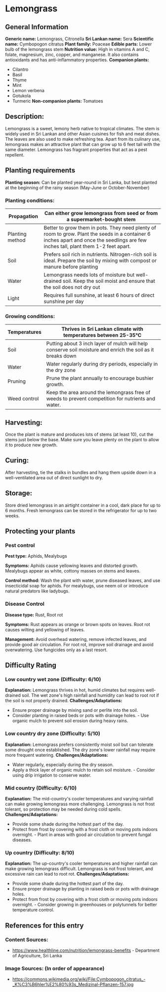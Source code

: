 # Lemongrass

## General Information
**Generic name:** Lemongrass, Citronella
**Sri Lankan name:** Sera
**Scientific name:** <update>Cymbopogon citratus</update>
**Plant family:** <update>Poaceae</update>
**Edible parts:** Lower bulb of the lemongrass stem
**Nutrition value:** <update>High in vitamins A and C, folate, magnesium, zinc, copper, and manganese. It also contains antioxidants and has anti-inflammatory properties.</update>
**Companion plants:**
- Cilantro
- Basil
- Thyme
- Mint
- Lemon verbena
- <update>Gotukola</update>
- <update>Turmeric</update>
**Non-companion plants:** <update>Tomatoes</update>

## Description:
Lemongrass is a sweet, lemony herb native to tropical climates. The stem is widely used in <update>Sri Lankan and other Asian cuisines</update> for fish and meat dishes. The leaves are also used to make refreshing tea. Apart from its culinary use, lemongrass makes an attractive plant that can grow up to 6 feet tall with the same diameter. Lemongrass has fragrant properties that act as a pest repellent.

## Planting requirements
**Planting season:** <update>Can be planted year-round in Sri Lanka, but best planted at the beginning of the rainy season (May-June or October-November)</update>

### Planting conditions:
| **Propagation** | Can either grow lemongrass from seed or from a supermarket-bought stem |
|----|----|
| Planting method | Better to grow them in pots. They need plenty of room to grow. Plant the seeds in a container 6 inches apart and once the seedlings are few inches tall, plant them 1-2 feet apart. |
| Soil | Prefers soil rich in nutrients. Nitrogen-rich soil is ideal. Prepare the soil by mixing with compost or manure before planting |
| Water | Lemongrass needs lots of moisture but well-drained soil. Keep the soil moist and ensure that the soil does not dry out |
| Light | Requires full sunshine, at least 6 hours of direct sunshine per day |

### Growing conditions:

| **Temperatures** | <update>Thrives in Sri Lankan climate with temperatures between 25-35°C</update> |
|----|----|
| Soil | Putting about 3 inch layer of mulch will help conserve soil moisture and enrich the soil as it breaks down |
| Water | <update>Water regularly during dry periods, especially in the dry zone</update> |
| Pruning | Prune the plant annually to encourage bushier growth. |
| Weed control | Keep the area around the lemongrass free of weeds to prevent competition for nutrients and water. |

## Harvesting:
Once the plant is mature and produces lots of stems (at least 10), cut the stems just below the base. Make sure you leave plenty on the plant to allow it to produce new growth.

## Curing: 
<update>After harvesting, tie the stalks in bundles and hang them upside down in a well-ventilated area out of direct sunlight to dry.</update>

## Storage: 
<update>Store dried lemongrass in an airtight container in a cool, dark place for up to 6 months. Fresh lemongrass can be stored in the refrigerator for up to two weeks.</update>

## Protecting your plants
### Pest control
**Pest type:** <update>Aphids, Mealybugs</update>

**Symptoms:** Aphids cause yellowing leaves and distorted growth. <update>Mealybugs appear as white, cottony masses on stems and leaves.</update>

**Control method:** Wash the plant with water, prune diseased leaves, and use insecticidal soap for aphids. <update>For mealybugs, use neem oil or introduce natural predators like ladybugs.</update>

### Disease Control
**Disease type:** <update>Rust, Root rot</update>

**Symptoms:** <update>Rust appears as orange or brown spots on leaves. Root rot causes wilting and yellowing of leaves.</update>

**Management:** <update>Avoid overhead watering, remove infected leaves, and provide good air circulation. For root rot, improve soil drainage and avoid overwatering. Use fungicides only as a last resort.</update>

## Difficulty Rating
### Low country wet zone (Difficulty: 6/10)
**Explanation:** Lemongrass thrives in hot, humid climates but requires well-drained soil. The wet zone's high rainfall and humidity can lead to root rot if the soil is not properly drained.
**Challenges/Adaptations:**
- Ensure proper drainage by mixing sand or perlite into the soil.
- Consider planting in raised beds or pots with drainage holes.
<update>- Use organic mulch to prevent soil erosion during heavy rains.</update>

### Low country dry zone (Difficulty: 5/10)
**Explanation:** Lemongrass prefers consistently moist soil but can tolerate some drought once established. The dry zone's lower rainfall may require more frequent watering.
**Challenges/Adaptations:**
- Water regularly, especially during the dry season.
- Apply a thick layer of organic mulch to retain soil moisture.
<update>- Consider using drip irrigation to conserve water.</update>

### Mid country (Difficulty: 6/10)
**Explanation:** The mid-country's cooler temperatures and varying rainfall can make growing lemongrass more challenging. Lemongrass is not frost tolerant, so protection may be needed during cold spells.
**Challenges/Adaptations:**
- Provide some shade during the hottest part of the day.
- Protect from frost by covering with a frost cloth or moving pots indoors overnight.
<update>- Plant in areas with good air circulation to prevent fungal diseases.</update>

### Up country (Difficulty: 8/10)
**Explanation:** The up-country's cooler temperatures and higher rainfall can make growing lemongrass difficult. Lemongrass is not frost tolerant, and excessive rain can lead to root rot.
**Challenges/Adaptations:**
- Provide some shade during the hottest part of the day.
- Ensure proper drainage by planting in raised beds or pots with drainage holes.
- Protect from frost by covering with a frost cloth or moving pots indoors overnight.
<update>- Consider growing in greenhouses or polytunnels for better temperature control.</update>

## References for this entry
### Content Sources:
- https://www.healthline.com/nutrition/lemongrass-benefits
<update>- Department of Agriculture, Sri Lanka</update>

### Image Sources: (In order of appearance)
- https://commons.wikimedia.org/wiki/File:Cymbopogon_citratus_-_K%C3%B6hler%E2%80%93s_Medizinal-Pflanzen-157.jpg
